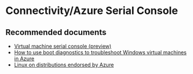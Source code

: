 <properties
	pageTitle="Connectivity/Azure Serial Console"
	description="Connectivity/Azure Serial Console"
	service="microsoft.classiccompute"
	resource="virtualmachines"
	authors="ram-kakani"
	displayOrder=""
	selfHelpType="generic"
	supportTopicIds="32604406"
	resourceTags="linux, redhat"
	productPesIds="15571,15797"
	cloudEnvironments="public"
/>

# Connectivity/Azure Serial Console

## **Recommended documents**
* [Virtual machine serial console (preview)](https://docs.microsoft.com/azure/virtual-machines/linux/serial-console)<br>
* [How to use boot diagnostics to troubleshoot Windows virtual machines in Azure](https://docs.microsoft.com/azure/virtual-machines/linux/boot-diagnostics)<br>
* [Linux on distributions endorsed by Azure](https://docs.microsoft.com/azure/virtual-machines/linux/endorsed-distros)
